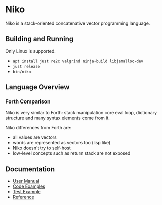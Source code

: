 # Niko

Niko is a stack-oriented concatenative vector programming language. 

## Building and Running

Only Linux is supported.

- `apt install just re2c valgrind ninja-build libjemalloc-dev`
- `just release`
- `bin/niko`

## Language Overview

### Forth Comparison

Niko is very similar to Forth: 
stack manipulation core eval loop, 
dictionary structure and many 
syntax elements come from it. 

Niko differences from Forth are:
- all values are vectors
- words are represented as vectors too (lisp like)
- Niko doesn't try to self-host
- low-level concepts such as return stack are not exposed

## Documentation

- [User Manual](docs/manual.md)
- [Code Examples](docs/examples.md)
- [Test Example](docs/example_test.md)
- [Reference](docs/reference.md)
